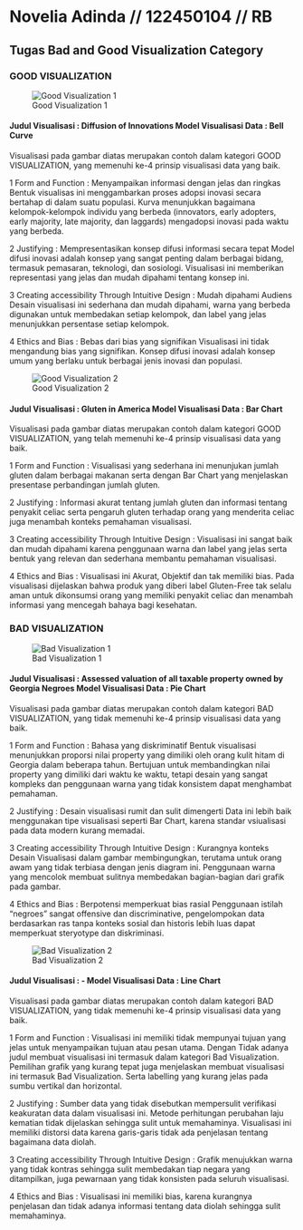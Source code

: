 # Novelia Adinda // 122450104 // RB

## Tugas Bad and Good Visualization Category

### GOOD VISUALIZATION

<figure>
<img src="images/Screenshot%202024-09-19%20230459.png"
alt="Good Visualization 1" />
<figcaption aria-hidden="true">Good Visualization 1</figcaption>
</figure>

#### Judul Visualisasi : Diffusion of Innovations Model Visualisasi Data : Bell Curve

Visualisasi pada gambar diatas merupakan contoh dalam kategori GOOD
VISUALIZATION, yang memenuhi ke-4 prinsip visualisasi data yang baik.

1 Form and Function : Menyampaikan informasi dengan jelas dan ringkas
Bentuk visualisas ini menggambarkan proses adopsi inovasi secara
bertahap di dalam suatu populasi. Kurva menunjukkan bagaimana
kelompok-kelompok individu yang berbeda (innovators, early adopters,
early majority, late majority, dan laggards) mengadopsi inovasi pada
waktu yang berbeda.

2 Justifying : Mempresentasikan konsep difusi informasi secara tepat
Model difusi inovasi adalah konsep yang sangat penting dalam berbagai
bidang, termasuk pemasaran, teknologi, dan sosiologi. Visualisasi ini
memberikan representasi yang jelas dan mudah dipahami tentang konsep
ini.

3 Creating accessibility Through Intuitive Design : Mudah dipahami
Audiens Desain visualisasi ini sederhana dan mudah dipahami, warna yang
berbeda digunakan untuk membedakan setiap kelompok, dan label yang jelas
menunjukkan persentase setiap kelompok.

4 Ethics and Bias : Bebas dari bias yang signifikan Visualisasi ini
tidak mengandung bias yang signifikan. Konsep difusi inovasi adalah
konsep umum yang berlaku untuk berbagai jenis inovasi dan populasi.

<figure>
<img
src="images/What%20Is%20Data%20Visualization_%20Definition,%20Types,%20Tips,%20and%20Examples.jpeg"
alt="Good Visualization 2" />
<figcaption aria-hidden="true">Good Visualization 2</figcaption>
</figure>

#### Judul Visualisasi : Gluten in America Model Visualisasi Data : Bar Chart

Visualisasi pada gambar diatas merupakan contoh dalam kategori GOOD
VISUALIZATION, yang telah memenuhi ke-4 prinsip visualisasi data yang
baik.

1 Form and Function : Visualisasi yang sederhana ini menunjukan jumlah
gluten dalam berbagai makanan serta dengan Bar Chart yang menjelaskan
presentase perbandingan jumlah gluten.

2 Justifying : Informasi akurat tentang jumlah gluten dan informasi
tentang penyakit celiac serta pengaruh gluten terhadap orang yang
menderita celiac juga menambah konteks pemahaman visualisasi.

3 Creating accessibility Through Intuitive Design : Visualisasi ini
sangat baik dan mudah dipahami karena penggunaan warna dan label yang
jelas serta bentuk yang relevan dan sederhana membantu pemahaman
visualisasi.

4 Ethics and Bias : Visualisasi ini Akurat, Objektif dan tak memiliki
bias. Pada visualisasi dijelaskan bahwa produk yang diberi label
Gluten-Free tak selalu aman untuk dikonsumsi orang yang memiliki
penyakit celiac dan menambah informasi yang mencegah bahaya bagi
kesehatan.

### BAD VISUALIZATION

<figure>
<img src="images/Screenshot%202024-09-24%20112627-01.png"
alt="Bad Visualization 1" />
<figcaption aria-hidden="true">Bad Visualization 1</figcaption>
</figure>

#### Judul Visualisasi : Assessed valuation of all taxable property owned by Georgia Negroes Model Visualisasi Data : Pie Chart

Visualisasi pada gambar diatas merupakan contoh dalam kategori BAD
VISUALIZATION, yang tidak memenuhi ke-4 prinsip visualisasi data yang
baik.

1 Form and Function : Bahasa yang diskriminatif Bentuk visualisasi
menunjukkan proporsi nilai property yang dimiliki oleh orang kulit hitam
di Georgia dalam beberapa tahun. Bertujuan untuk membandingkan nilai
property yang dimiliki dari waktu ke waktu, tetapi desain yang sangat
kompleks dan penggunaan warna yang tidak konsistem dapat menghambat
pemahaman.

2 Justifying : Desain visualisasi rumit dan sulit dimengerti Data ini
lebih baik menggunakan tipe visualisasi seperti Bar Chart, karena
standar vsiualisasi pada data modern kurang memadai.

3 Creating accessibility Through Intuitive Design : Kurangnya konteks
Desain Visualisasi dalam gambar membingungkan, terutama untuk orang awam
yang tidak terbiasa dengan jenis diagram ini. Penggunaan warna yang
mencolok membuat sulitnya membedakan bagian-bagian dari grafik pada
gambar.

4 Ethics and Bias : Berpotensi memperkuat bias rasial Penggunaan istilah
“negroes” sangat offensive dan discriminative, pengelompokan data
berdasarkan ras tanpa konteks sosial dan historis lebih luas dapat
memperkuat steryotype dan diskriminasi.

<figure>
<img
src="images/Bad%20Infographics_%20The%20Worst%20Infographics%20of%202020%20-%20Venngage.jpeg"
alt="Bad Visualization 2" />
<figcaption aria-hidden="true">Bad Visualization 2</figcaption>
</figure>

#### Judul Visualisasi : - Model Visualisasi Data : Line Chart

Visualisasi pada gambar diatas merupakan contoh dalam kategori BAD
VISUALIZATION, yang tidak memenuhi ke-4 prinsip visualisasi data yang
baik.

1 Form and Function : Visualisasi ini memiliki tidak mempunyai tujuan
yang jelas untuk menyampaikan tujuan atau pesan utama. Dengan Tidak
adanya judul membuat visualisasi ini termasuk dalam kategori Bad
Visualization. Pemilihan grafik yang kurang tepat juga menjelaskan
membuat visualisasi ini termasuk Bad Visualization. Serta labelling yang
kurang jelas pada sumbu vertikal dan horizontal.

2 Justifying : Sumber data yang tidak disebutkan mempersulit verifikasi
keakuratan data dalam visualisasi ini. Metode perhitungan perubahan laju
kematian tidak dijelaskan sehingga sulit untuk memahaminya. Visualisasi
ini memiliki distorsi data karena garis-garis tidak ada penjelasan
tentang bagaimana data diolah.

3 Creating accessibility Through Intuitive Design : Grafik menujukkan
warna yang tidak kontras sehingga sulit membedakan tiap negara yang
ditampilkan, juga pewarnaan yang tidak konsisten pada seluruh
visualisasi.

4 Ethics and Bias : Visualisasi ini memiliki bias, karena kurangnya
penjelasan dan tidak adanya informasi tentang data diolah sehingga sulit
memahaminya.
